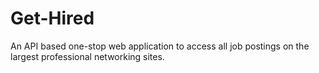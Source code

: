 # Get-Hired
An API based one-stop web application to access all job postings on the largest professional networking sites.
